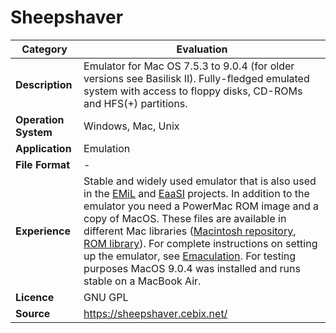 # Sheepshaver

| Category | Evaluation |
| --- | --- |
| **Description**  | Emulator for Mac OS 7.5.3 to 9.0.4 (for older versions see Basilisk II). Fully-fledged emulated system with access to floppy disks, CD-ROMs and HFS(+) partitions. |
| **Operation System**  | Windows, Mac, Unix |
| **Application**  | Emulation  |
| **File Format** | - |
| **Experience** | Stable and widely used emulator that is also used in the [EMiL](https://github.com/emil-emulation) and [EaaSI](https://www.softwarepreservationnetwork.org/eaasi/) projects. In addition to the emulator you need a PowerMac ROM image and a copy of MacOS. These files are available in different Mac libraries ([Macintosh repository](https://www.macintoshrepository.org/), [ROM library](https://www.macintoshrepository.org/7038-all-macintosh-roms-68k-ppc-)). For complete instructions on setting up the emulator, see [Emaculation](https://www.emaculation.com/doku.php/sheepshaver). For testing purposes MacOS 9.0.4 was installed and runs stable on a MacBook Air. |
| **Licence** | GNU GPL |
| **Source** | https://sheepshaver.cebix.net/ |
